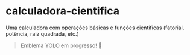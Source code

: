 # calculadora-cientifica
Uma calculadora com operações básicas e funções científicas (fatorial, potência, raiz quadrada, etc.)
> Emblema YOLO em progresso! 🚀
